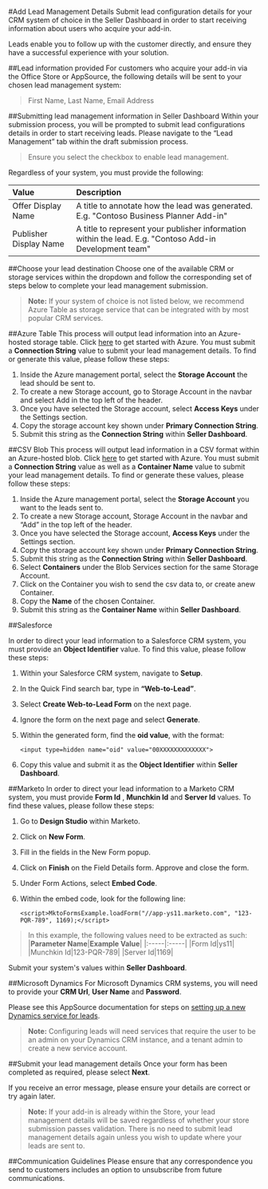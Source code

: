 #Add Lead Management Details
Submit lead configuration details for your CRM system of choice in the Seller Dashboard in order to start receiving information about users who acquire your add-in. 

Leads enable you to follow up with the customer directly, and ensure they have a successful experience with your solution. 

##Lead information provided
For customers who acquire your add-in via the Office Store or AppSource, the following details will be sent to your chosen lead management system:

>	First Name, Last Name, Email Address

##Submitting lead management information in Seller Dashboard
Within your submission process, you will be prompted to submit lead configurations details in order to start receiving leads. Please navigate to the “Lead Management” tab within the draft submission process.
>	Ensure you select the checkbox to enable lead management.

Regardless of your system, you must provide the following:

|**Value**|**Description**|
|:-----|:-----|
|Offer Display Name|A title to annotate how the lead was generated. E.g. "Contoso Business Planner Add-in"|
|Publisher Display Name|A title to represent your publisher information within the lead. E.g. "Contoso Add-in Development team"|

##Choose your lead destination
Choose one of the available CRM or storage services within the dropdown and follow the corresponding set of steps below to complete your lead management submission. 
>**Note:** If your system of choice is not listed below, we recommend Azure Table as storage service that can be integrated with by most popular CRM services.

##Azure Table
This process will output lead information into an Azure-hosted storage table. Click [here](https://azure.microsoft.com/en-us/free/) to get started with Azure.
You must submit a **Connection String** value to submit your lead management details. To find or generate this value, please follow these steps:

 1. Inside the Azure management portal, select the **Storage Account** the lead should be sent to.
 2. To create a new Storage account, go to Storage Account in the navbar and select Add in the top left of the header.
 3. Once you have selected the Storage account, select **Access Keys** under the Settings section.
 4. Copy the storage account key shown under **Primary Connection String**.
 5. Submit this string as the **Connection String** within **Seller Dashboard**.


##CSV Blob
This process will output lead information in a CSV format within an Azure-hosted blob. Click [here](https://azure.microsoft.com/en-us/free/) to get started with Azure.
You must submit a **Connection String** value as well as a **Container Name** value to submit your lead management details. To find or generate these values, please follow these steps:

 1. Inside the Azure management portal, select the **Storage Account** you
    want to the leads sent to.
 2. To create a new Storage account, Storage Account in the navbar and
    “Add” in the top left of the header.
 3. Once you have selected the Storage account, **Access Keys** under the
    Settings section.
 4. Copy the storage account key shown under **Primary Connection String**.
 5. Submit this string as the **Connection String** within **Seller Dashboard**.
 6. Select **Containers** under the Blob Services section for the same Storage Account.
 7. Click on the Container you wish to send the csv data to, or create anew Container.
 8. Copy the **Name** of the chosen Container.
 9. Submit this string as the **Container Name** within **Seller Dashboard**.

##Salesforce

In order to direct your lead information to a Salesforce CRM system, you must provide an **Object Identifier** value. To find this value, please follow these steps:

 1. Within your Salesforce CRM system, navigate to **Setup**.
 2. In the Quick Find search bar, type in **“Web-to-Lead”**.
 3. Select **Create Web-to-Lead Form** on the next page. 
 4. Ignore the form on the next page and select **Generate**.
 5. Within the generated form, find the **oid value**, with the format:

		<input type=hidden name="oid" value="00XXXXXXXXXXXXX">

 6. Copy this value and submit it as the **Object Identifier** within **Seller Dashboard**.

##Marketo
In order to direct your lead information to a Marketo CRM system, you must provide **Form Id** , **Munchkin Id** and **Server Id** values. To find these values, please follow these steps:

1.	Go to **Design Studio** within Marketo.
2.	Click on **New Form**.
3.	Fill in the fields in the New Form popup.
4.	Click on **Finish** on the Field Details form. Approve and close the form.
5.	Under Form Actions, select **Embed Code**.
6.	Within the embed code, look for the following line:

	    <script>MktoFormsExample.loadForm("//app-ys11.marketo.com", "123-PQR-789", 1169);</script>

>In this example, the following values need to be extracted as such:
>|**Parameter Name**|**Example Value**|
|:-----|:-----|
|Form Id|ys11|
|Munchkin Id|123-PQR-789|
|Server Id|1169|

Submit your system's values within **Seller Dashboard**. 

##Microsoft Dynamics
For Microsoft Dynamics CRM systems, you will need to provide your **CRM Url**, **User Name** and **Password**. 

Please see this AppSource documentation for steps on [setting up a new Dynamics service for leads](https://aka.ms/leadsettingfordynamicscrm).

>**Note:** Configuring leads will need services that require the user to be an admin on your Dynamics CRM instance, and a tenant admin to create a new service account.  


##Submit your lead management details
Once your form has been completed as required, please select **Next**. 

If you receive an error message, please ensure your details are correct or try again later. 

>**Note:** If your add-in is already within the Store, your lead management details will be saved regardless of whether your store submission passes validation. There is no need to submit lead management details again  unless you wish to update where your leads are sent to.

 

##Communication Guidelines
Please ensure that any correspondence you send to customers includes an option to unsubscribe from future communications. 
